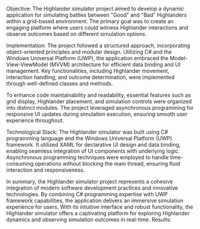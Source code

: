 Objective: The Highlander simulator project aimed to develop a dynamic application for simulating battles between "Good" and "Bad" Highlanders within a grid-based environment. The primary goal was to create an engaging platform where users could witness Highlander interactions and observe outcomes based on different simulation options.

Implementation: The project followed a structured approach, incorporating object-oriented principles and modular design. Utilizing C# and the Windows Universal Platform (UWP), the application embraced the Model-View-ViewModel (MVVM) architecture for efficient data binding and UI management. Key functionalities, including Highlander movement, interaction handling, and outcome determination, were implemented through well-defined classes and methods.

To enhance code maintainability and readability, essential features such as grid display, Highlander placement, and simulation controls were organized into distinct modules. The project leveraged asynchronous programming for responsive UI updates during simulation execution, ensuring smooth user experience throughout.

Technological Stack: The Highlander simulator was built using C# programming language and the Windows Universal Platform (UWP) framework. It utilized XAML for declarative UI design and data binding, enabling seamless integration of UI components with underlying logic. Asynchronous programming techniques were employed to handle time-consuming operations without blocking the main thread, ensuring fluid interaction and responsiveness.

In summary, the Highlander simulator project represents a cohesive integration of modern software development practices and innovative technologies. By combining C# programming expertise with UWP framework capabilities, the application delivers an immersive simulation experience for users. With its intuitive interface and robust functionality, the Highlander simulator offers a captivating platform for exploring Highlander dynamics and observing simulation outcomes in real-time.
Results:
